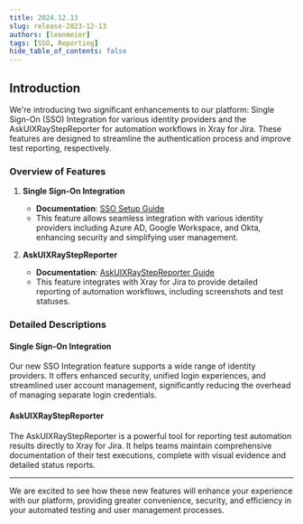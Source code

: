 ```yaml
---
title: 2024.12.13
slug: release-2023-12-13
authors: [leonmeier]
tags: [SSO, Reporting]
hide_table_of_contents: false
---
```


## Introduction

We're introducing two significant enhancements to our platform: Single Sign-On (SSO) Integration for various identity providers and the AskUIXRayStepReporter for automation workflows in Xray for Jira. These features are designed to streamline the authentication process and improve test reporting, respectively.

### Overview of Features

1. **Single Sign-On Integration**
   - **Documentation**: [SSO Setup Guide](https://docs.askui.com/docs/general/Integrations/single-sign-on-sso)
   - This feature allows seamless integration with various identity providers including Azure AD, Google Workspace, and Okta, enhancing security and simplifying user management.

2. **AskUIXRayStepReporter**
   - **Documentation**: [AskUIXRayStepReporter Guide](https://docs.askui.com/docs/general/Integrations/reporting#askuixraystepreporter)
   - This feature integrates with Xray for Jira to provide detailed reporting of automation workflows, including screenshots and test statuses.

### Detailed Descriptions

#### Single Sign-On Integration

Our new SSO Integration feature supports a wide range of identity providers. It offers enhanced security, unified login experiences, and streamlined  user account management, significantly reducing the overhead of managing separate login credentials.

#### AskUIXRayStepReporter

The AskUIXRayStepReporter is a powerful tool for reporting test automation results directly to Xray for Jira. It helps teams maintain comprehensive documentation of their test executions, complete with visual evidence and detailed status reports.

---

We are excited to see how these new features will enhance your experience with our platform, providing greater convenience, security, and efficiency in your automated testing and user management processes.